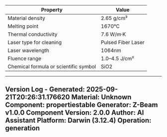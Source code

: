 | Property | Value |
|----------|-------|
| Material density | 2.65 g/cm³ |
| Melting point | 1670°C |
| Thermal conductivity | 7.6 W/m·K |
| Laser type for cleaning | Pulsed Fiber Laser |
| Laser wavelength | 1064nm |
| Fluence range | 1.0–4.5 J/cm² |
| Chemical formula or scientific symbol | SiO2 |


---
Version Log - Generated: 2025-09-21T20:26:31.176620
Material: Unknown
Component: propertiestable
Generator: Z-Beam v1.0.0
Component Version: 2.0.0
Author: AI Assistant
Platform: Darwin (3.12.4)
Operation: generation
---